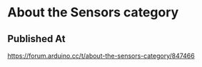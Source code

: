 # About the Sensors category

## Published At

https://forum.arduino.cc/t/about-the-sensors-category/847466
